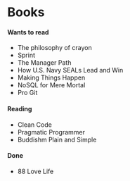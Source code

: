 Books
=====

#### Wants to read

-	The philosophy of crayon
-	Sprint
-	The Manager Path
-	How U.S. Navy SEALs Lead and Win
-	Making Things Happen
-	NoSQL for Mere Mortal
- Pro Git

#### Reading

-	Clean Code
-	Pragmatic Programmer
-	Buddishm Plain and Simple

#### Done

-	88 Love Life
